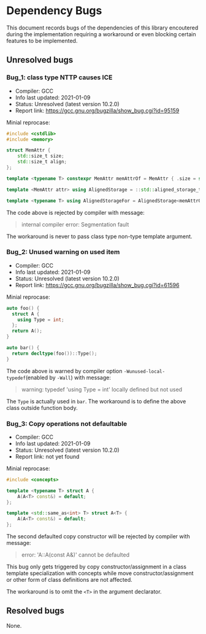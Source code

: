# Dependency Bugs

This document records bugs of the dependencies of this library encoutered during the implementation requiring a workaround or even blocking certain features to be implemented.

## Unresolved bugs

### Bug_1: class type NTTP causes ICE

- Compiler: GCC
- Info last updated: 2021-01-09
- Status: Unresolved (latest version 10.2.0)
- Report link: https://gcc.gnu.org/bugzilla/show_bug.cgi?id=95159

Minial reprocase:

```cpp
#include <cstdlib>
#include <memory>

struct MemAttr {
	std::size_t size;
	std::size_t align;
};

template <typename T> constexpr MemAttr memAttrOf = MemAttr { .size = sizeof(T), .align = alignof(T) };

template <MemAttr attr> using AlignedStorage = ::std::aligned_storage_t<attr.size, attr.align>;

template <typename T> using AlignedStorageFor = AlignedStorage<memAttrOf<T>>;
```

The code above is rejected by compiler with message:

> internal compiler error: Segmentation fault

The workaround is never to pass class type non-type template argument.

### Bug_2: Unused warning on used item

- Compiler: GCC
- Info last updated: 2021-01-09
- Status: Unresolved (latest version 10.2.0)
- Report link: https://gcc.gnu.org/bugzilla/show_bug.cgi?id=61596

Minial reprocase:

```cpp
auto foo() {
  struct A {
    using Type = int;
  };
  return A();
}

auto bar() {
  return decltype(foo())::Type();
}
```

The code above is warned by compiler option `-Wunused-local-typedef`(enabled by `-Wall`) with message:

> warning: typedef 'using Type = int' locally defined but not used

The `Type` is actually used in `bar`. The workaround is to define the above class outside function body.

### Bug_3: Copy operations not defaultable

- Compiler: GCC
- Info last updated: 2021-01-09
- Status: Unresolved (latest version 10.2.0)
- Report link: not yet found

Minial reprocase:

```cpp
#include <concepts>

template <typename T> struct A {
	A(A<T> const&) = default;
};

template <std::same_as<int> T> struct A<T> {
	A(A<T> const&) = default;
};
```

The second defaulted copy constructor will be rejected by compiler with message:

> error: 'A<T>::A(const A<T>&)' cannot be defaulted

This bug only gets triggered by copy constructor/assignment in a class template specialization with concepts while move constructor/assignment or other form of class definitions are not affected.

The workaround is to omit the `<T>` in the argument declarator.

## Resolved bugs

None.
